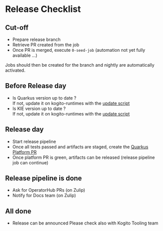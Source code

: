 # Release Checklist

## Cut-off

- Prepare release branch
- Retrieve PR created from the job
- Once PR is merged, execute `0-seed-job` (automation not yet fully available ...)

Jobs should then be created for the branch and nightly are automatically activated.

## Before Release day

- Is Quarkus version up to date ?  
  If not, update it on kogito-runtimes with the [update script](../tools/update-quarkus-versions.sh)
- Is KIE version up to date ?  
  If not, update it on kogito-runtimes with the [update script](../tools/update-kie7-versions.sh)

## Release day

- Start release pipeline
- Once all tests passed and artifacts are staged, create the [Quarkus Platform PR](../tools/update-quarkus-platform.sh)
- Once platform PR is green, artifacts can be released (release pipeline job can continue)

## Release pipeline is done

  - Ask for OperatorHub PRs (on Zulip)
  - Notify for Docs team (on Zulip)

## All done

- Release can be announced
  Please check also with Kogito Tooling team

